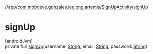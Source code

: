//[app](../../../index.md)/[com.mobdeve.gonzales.lee.ong.artemis](../index.md)/[SignUpActivity](index.md)/[signUp](sign-up.md)

# signUp

[androidJvm]\
private fun [signUp](sign-up.md)(username: [String](https://kotlinlang.org/api/latest/jvm/stdlib/kotlin/-string/index.html), email: [String](https://kotlinlang.org/api/latest/jvm/stdlib/kotlin/-string/index.html), password: [String](https://kotlinlang.org/api/latest/jvm/stdlib/kotlin/-string/index.html))

